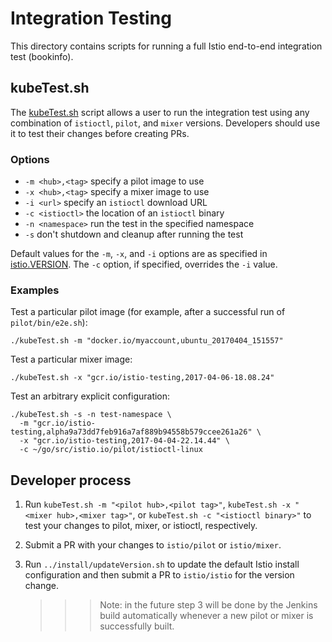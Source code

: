 # Integration Testing

This directory contains scripts for running a full Istio end-to-end integration test (bookinfo).
 
## kubeTest.sh

The [kubeTest.sh](kubeTest.sh) script allows a user to run the integration test using
any combination of `istioctl`, `pilot`, and `mixer` versions. Developers should use
it to test their changes before creating PRs.

### Options

* `-m <hub>,<tag>` specify a pilot image to use
* `-x <hub>,<tag>` specify a mixer image to use
* `-i <url>` specify an `istioctl` download URL
* `-c <istioctl>` the location of an `istioctl` binary
* `-n <namespace>` run the test in the specified namespace
* `-s` don't shutdown and cleanup after running the test

Default values for the `-m`, `-x`, and `-i` options are as specified in
[istio.VERSION](../istio.VERSION).
The `-c` option, if specified, overrides the `-i` value.

### Examples

Test a particular pilot image (for example, after a successful run of `pilot/bin/e2e.sh`):

```
./kubeTest.sh -m "docker.io/myaccount,ubuntu_20170404_151557"
```

Test a particular mixer image:

```
./kubeTest.sh -x "gcr.io/istio-testing,2017-04-06-18.08.24"
```

Test an arbitrary explicit configuration:

```
./kubeTest.sh -s -n test-namespace \
  -m "gcr.io/istio-testing,alpha9a73dd7feb916a7af889b94558b579ccee261a26" \
  -x "gcr.io/istio-testing,2017-04-04-22.14.44" \
  -c ~/go/src/istio.io/pilot/istioctl-linux
```

## Developer process 

1. Run `kubeTest.sh -m "<pilot hub>,<pilot tag>"`, `kubeTest.sh -x "<mixer hub>,<mixer tag>"`,
   or `kubeTest.sh -c "<istioctl binary>"` to test your changes to pilot, mixer, 
   or istioctl, respectively. 
2. Submit a PR with your changes to `istio/pilot` or `istio/mixer`.
3. Run `../install/updateVersion.sh` to update the default Istio install configuration and then
   submit a PR  to `istio/istio` for the version change.
   
   >>> Note: in the future step 3 will be done by the Jenkins build automatically
   >>> whenever a new pilot or mixer is successfully built.
